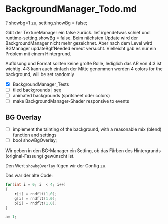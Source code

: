 # BackgroundManager_Todo.md

?
showbg=1 zu, setting.showBg = false;

Gibt der TextureManager ein false zurück. lief irgendetwas schief und runtime-setting.showBg = false.
Beim nächsten Update wird der BackgroundManager nicht mehr gezeichnet. Aber nach dem Level wird BGManager
updateBgIfNeeded erneut versucht. Vielleicht gab es nur ein Problem mit einem Hintergrund.

Auflösung und Format sollten keine große Rolle, lediglich das AR von 4:3 ist wichtig.
4:3 kann auch einfach der Mitte genommen werden
4 colors for the background, will be set randomly

- [X] BackgroundManager_Tests
- [ ] tiled backgrounds | [see](../misc/Background.md)
- [ ] animated backgrounds (spritsheet oder colors)
- [ ] make BackgroundManager-Shader responsive to events

## BG Overlay

- [ ] implement the tainting of the background, with a reasonable mix (blend) function and settings
- [ ] bool showBgOverlay;

Wir geben in den BG-Manager ein Setting, ob das Färben des Hintergrunds (original-Fassung) gewünscht ist.

Den Wert `showbgOverlay` fügen wir der Config zu.

Das war der alte Code:

```c++
for(int i = 0; i  < 4; i++)
{
    r[i] = rndflt(1,0);
    g[i] = rndflt(1,0);
    b[i] = rndflt(1,0);
}

a= 1;
```
